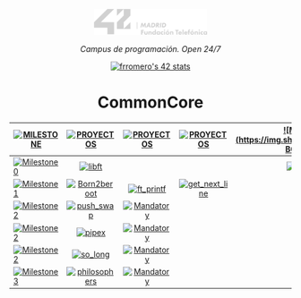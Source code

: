 <p align="center" width="100%">
    <a href="42_Madrid/42"><img width="40%" src="42_Madrid/img/logo5.png"></a> </p>
<p align="center" width="100%"><i>Campus de programación. Open 24/7 </i></p>

<div align="center">

[![frromero's 42 stats](https://badge.mediaplus.ma/greenbinary/frromero?1337Badge=off&UM6P=off)](https://profile.intra.42.fr/users/frromero)

# CommonCore

|  [![MILESTONE](https://img.shields.io/badge/%20M%20I%20L%20E%20S%20T%20O%20N%20E%20-787a77)](#) | [![PROYECTOS](https://img.shields.io/badge/%20P%20R%20O%20Y%20E%20C%20T%20O%20-787a77)](#) |  [![PROYECTOS](https://img.shields.io/badge/%20P%20R%20O%20Y%20E%20C%20T%20O%20-787a77)](#) | [![PROYECTOS](https://img.shields.io/badge/%20P%20R%20O%20Y%20E%20C%20T%20O%20-787a77)](#) |  [![MANDATORYBONUS](https://img.shields.io/badge/%20MANDATORY BONUS%20-787a77)](#) |
|------|:------------:|:------------------:|:------------------:|:------------------:| 
| [![Milestone 0](https://img.shields.io/badge/%20%20Milestone%200%20-228B22)](#)  | [![libft](https://img.shields.io/badge/%20%20libft%20%20-228B22)](42_Madrid/0/) | | | [![Mandatory & Bonus](https://img.shields.io/badge/Mandatory%20&%20Bonus-228B22)](42_Madrid/0/) |
| [![Milestone 1](https://img.shields.io/badge/%20%20Milestone%201%20-1E90FF)](#)  | [![Born2beroot](https://img.shields.io/badge/%20%20Born2beroot%20%20-1E90FF)](42_Madrid/milestone_1/born2beroot) | [![ft_printf](https://img.shields.io/badge/%20%20ft_printf%20%20-1E90FF)](42_Madrid/milestone_1/printf/) | [![get_next_line](https://img.shields.io/badge/%20%20get_next_line%20%20-1E90FF)](42_Madrid/milestone_1/get_next_line/) |
| [![Milestone 2](https://img.shields.io/badge/%20%20Milestone%202%20-228B22)](#)  | [![push_swap](https://img.shields.io/badge/%20%20push_swap%20%20-228B22)](42_Madrid/milestone_2/push_swap/) | [![Mandatory](https://img.shields.io/badge/Mandatory-228B22)](42_Madrid/milestone_2/push_swap/) |
| [![Milestone 2](https://img.shields.io/badge/%20%20Milestone%202%20-228B22)](#)  | [![pipex](https://img.shields.io/badge/%20%20pipex%20%20-228B22)](42_Madrid/milestone_2/pipex/) | [![Mandatory](https://img.shields.io/badge/Mandatory-228B22)](42_Madrid/milestone_2/pipex/) |
| [![Milestone 2](https://img.shields.io/badge/%20%20Milestone%202%20-228B22)](#)  | [![so_long](https://img.shields.io/badge/%20%20so_long%20%20-228B22)](42_Madrid/milestone_2/so_long/) | [![Mandatory](https://img.shields.io/badge/Mandatory-228B22)](42_Madrid/milestone_2/so_long/) |
| [![Milestone 3](https://img.shields.io/badge/%20%20Milestone%203%20-1E90FF)](#)  | [![philosophers](https://img.shields.io/badge/%20%20philosophers%20%20-1E90FF)](42_Madrid/milestone_3/philosophers/) | [![Mandatory](https://img.shields.io/badge/Mandatory-1E90FF)](42_Madrid/milestone_3/philosophers/) |


</div>


